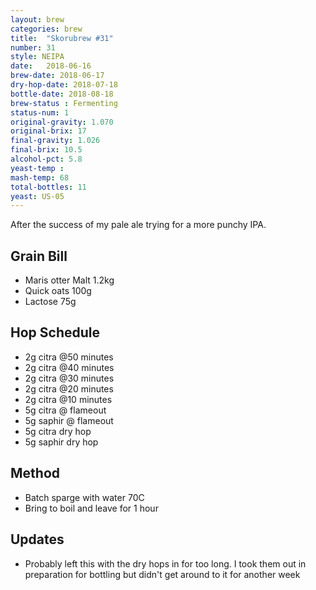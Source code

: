 ```yaml
---
layout: brew
categories: brew
title:  "Skorubrew #31"
number: 31
style: NEIPA
date:   2018-06-16
brew-date: 2018-06-17
dry-hop-date: 2018-07-18
bottle-date: 2018-08-18
brew-status : Fermenting
status-num: 1
original-gravity: 1.070
original-brix: 17
final-gravity: 1.026
final-brix: 10.5
alcohol-pct: 5.8
yeast-temp : 
mash-temp: 68
total-bottles: 11
yeast: US-05
---
```


After the success of my pale ale trying for a more punchy IPA.

Grain Bill
-----

* Maris otter Malt 1.2kg
* Quick oats 100g
* Lactose 75g


Hop Schedule
-------------
* 2g citra @50 minutes 
* 2g citra @40 minutes 
* 2g citra @30 minutes
* 2g citra @20 minutes
* 2g citra @10 minutes
* 5g citra @ flameout
* 5g saphir @ flameout
* 5g citra dry hop
* 5g saphir dry hop


Method
-------

* Batch sparge with water 70C
* Bring to boil and leave for 1 hour


Updates
-------

* Probably left this with the dry hops in for too long. I took them out in preparation for bottling but didn't get around to it for another week
